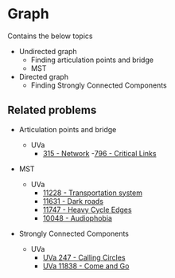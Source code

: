 # Graph
Contains the below topics

- Undirected graph
  - Finding articulation points and bridge
  - MST
- Directed graph
  - Finding Strongly Connected Components


## Related problems
- Articulation points and bridge
  - UVa
    - [315 - Network](https://uva.onlinejudge.org/index.php?option=com_onlinejudge&Itemid=8&page=show_problem&category=24&problem=251)
    -[796 - Critical Links](https://uva.onlinejudge.org/index.php?option=com_onlinejudge&Itemid=8&page=show_problem&category=24&problem=737)
- MST
  - UVa
    - [11228 - Transportation system](https://uva.onlinejudge.org/index.php?option=com_onlinejudge&Itemid=8&page=show_problem&category=24&problem=2169)
    - [11631 - Dark roads](https://uva.onlinejudge.org/index.php?option=com_onlinejudge&Itemid=8&page=show_problem&problem=2678)
    - [11747 - Heavy Cycle Edges](https://uva.onlinejudge.org/index.php?option=com_onlinejudge&Itemid=8&page=show_problem&problem=2847)
    - [10048 - Audiophobia](https://uva.onlinejudge.org/index.php?option=com_onlinejudge&Itemid=8&page=show_problem&problem=989)

- Strongly Connected Components
  - UVa
    - [UVa 247 - Calling Circles](https://uva.onlinejudge.org/index.php?option=com_onlinejudge&Itemid=8&page=show_problem&category=24&problem=183)
    - [UVa 11838 - Come and Go](https://uva.onlinejudge.org/index.php?option=com_onlinejudge&Itemid=8&page=show_problem&problem=2938)
